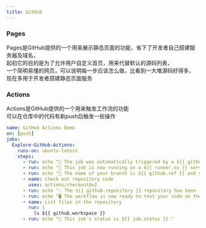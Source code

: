 ```yaml
---
title: GitHub
---
```


### Pages
<Alert type='info'>
  Pages是GitHub提供的一个用来展示静态页面的功能，省下了开发者自己搭建服务器及域名，<br>
  起初它的目的是为了允许用户自定义首页，用来代替默认的源码列表，<br>
  一个简明易懂的网页，可以说明每一步应该怎么做，比看到一大堆源码好得多，<br>
  现在多用于开发者搭建静态页面服务
</Alert>


### Actions
<Alert type='info'>
  Actions是GitHub提供的一个用来触发工作流的功能<br>
  可以在仓库中的代码有新push后触发一些操作<br>
</Alert>

<Tabs
  data="[
    `从 GitHub 上的仓库，在 ‘.github/workflows’ 目录中创建一个名为 ‘github-actions-demo.yml’ 的新文件，<br>
    将以下 YAML 内容复制到 github-actions-demo.yml 文件中:`,
    `滚动到页面底部，然后选择 Create a new branch for this commit and start a pull request（为此提交创建一个新分支并开始拉取请求）<br>
    然后，若要创建拉取请求，请单击 Propose new file（提议新文件）`
  ]"
/>

```yml
name: GitHub Actions Demo
on: [push]
jobs:
  Explore-GitHub-Actions:
    runs-on: ubuntu-latest
    steps:
      - run: echo "🎉 The job was automatically triggered by a ${{ github.event_name }} event."
      - run: echo "🐧 This job is now running on a ${{ runner.os }} server hosted by GitHub!"
      - run: echo "🔎 The name of your branch is ${{ github.ref }} and your repository is ${{ github.repository }}."
      - name: Check out repository code
        uses: actions/checkout@v2
      - run: echo "💡 The ${{ github.repository }} repository has been cloned to the runner."
      - run: echo "🖥️ The workflow is now ready to test your code on the runner."
      - name: List files in the repository
        run: |
          ls ${{ github.workspace }}
      - run: echo "🍏 This job's status is ${{ job.status }}."
```
 
